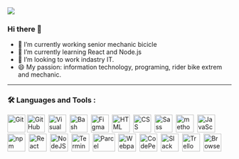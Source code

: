 <img src="https://github.com/dtchorzewski/dtchorzewski/blob/main/img/Baner.png">

### Hi there 👋

- 🔭 I’m currently working senior mechanic bicicle
- 🌱 I’m currently learning React and Node.js
- 👯 I’m looking to work indastry IT.
- 😄 My passion: information technology, programing, rider bike extrem and mechanic.

---
### :hammer_and_wrench: Languages and Tools :

<div>
  <img src="https://github.com/dtchorzewski/dtchorzewski/blob/main/img/git-original.svg" title="Git" **alt="Git" width="40" height="40"/>
  <img src="https://github.com/dtchorzewski/dtchorzewski/blob/main/img/github-original.svg" title="GitHub" alt="GitHub" width="40" height="40"/>&nbsp;
  <img src="https://github.com/dtchorzewski/dtchorzewski/blob/main/img/vscode-original.svg" title="Visual Studio Code" alt="Visual Studio Code" width="40" height="40"/>&nbsp;
  <img src="https://github.com/dtchorzewski/dtchorzewski/blob/main/img/bash-original.svg" title="Bash" alt="Bash" width="40" height="40"/>&nbsp;
  <img src="https://github.com/dtchorzewski/dtchorzewski/blob/main/img/figma-original.svg" title="Figma" alt="Figma" width="40" height="40"/>&nbsp;
  <img src="https://github.com/dtchorzewski/dtchorzewski/blob/main/img/html5-original.svg" title="HTML5" alt="HTML" width="40" height="40"/>&nbsp;
  <img src="https://github.com/dtchorzewski/dtchorzewski/blob/main/img/css3-original.svg" title="CSS3" alt="CSS" width="40" height="40"/>&nbsp;
  <img src="https://github.com/dtchorzewski/dtchorzewski/blob/main/img/sass-original.svg" title="Sass" alt="Sass" width="40" height="40"/>&nbsp;
  <img src="https://github.com/dtchorzewski/dtchorzewski/blob/main/img/bem-original.svg" title="methodology BEM" alt="methodology BEM" width="40" height="40"/>&nbsp;
  <img src="https://github.com/dtchorzewski/dtchorzewski/blob/main/img/javascript-original.svg" title="JavaScript" alt="JavaScript" width="40" height="40"/>&nbsp;
  <img src="https://github.com/dtchorzewski/dtchorzewski/blob/main/img/npm-original-wordmark.svg" title="npm" alt="npm" width="40" height="40"/>&nbsp;
  <img src="https://github.com/dtchorzewski/dtchorzewski/blob/main/img/react-original.svg" title="React" alt="React" width="40" height="40"/>&nbsp; 
  <img src="https://github.com/dtchorzewski/dtchorzewski/blob/main/img/nodejs-original.svg" title="NodeJS" alt="NodeJS" width="40" height="40"/>&nbsp;
  <img src="https://github.com/dtchorzewski/dtchorzewski/blob/main/img/terminal.png" title="Terminal" alt="Terminal" width="40" height="40"/>&nbsp;
  <img src="https://github.com/dtchorzewski/dtchorzewski/blob/main/img/parsel.avif" title="Parcel" alt="Parcel" width="50" height="40"/>&nbsp;
  <img src="https://github.com/dtchorzewski/dtchorzewski/blob/main/img/webpack.svg" title="Webpack" alt="Webpack" width="40" height="40"/>&nbsp;
  <img src="https://github.com/dtchorzewski/dtchorzewski/blob/main/img/codepen-plain.svg" title="CodePen" alt="CodePen" width="40" height="40"/>&nbsp;
  <img src="https://github.com/dtchorzewski/dtchorzewski/blob/main/img/slack-original.svg" title="Slack" alt="Slack" width="40" height="40"/>&nbsp;
  <img src="https://github.com/dtchorzewski/dtchorzewski/blob/main/img/trello-plain.svg" title="Trello" alt="Trello" width="40" height="40"/>&nbsp;
  <img src="https://github.com/dtchorzewski/dtchorzewski/blob/main/img/brouslist.svg" title="Browserslist" alt="Browserslist" width="40" height="40"/>&nbsp;
</div>
